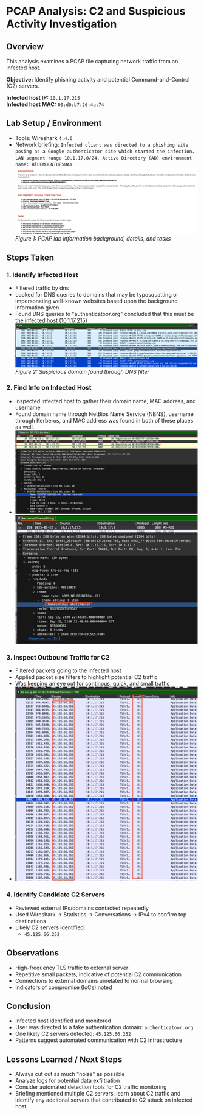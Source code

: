 # PCAP Analysis: C2 and Suspicious Activity Investigation

## Overview
This analysis examines a PCAP file capturing network traffic from an infected host.  

**Objective:** Identify phishing activity and potential Command-and-Control (C2) servers.  
  
**Infected host IP:** `10.1.17.215`  
**Infected host MAC:** `00:d0:b7:26:4a:74`

## Lab Setup / Environment
- Tools: Wireshark `4.4.6`  
- Network briefing: `Infected client was directed to a phishing site posing as a Google authenticator site which started the infection. LAN segment range 10.1.17.0/24. Active Directory (AD) environment name: BlUEMOONTUESDAY`
![Screenshot](./images/Description.png)
*Figure 1: PCAP lab information background, details, and tasks*
## Steps Taken

### 1. Identify Infected Host
- Filtered traffic by dns
- Looked for DNS queries to domains that may be typosquatting or impersonating well-known websites based upon the background information given
- Found DNS queries to "authenticatoor.org" concluded that this must be the infected host (10.1.17.215)
![Screenshot](./images/DNSfilter.png)
*Figure 2: Suspicious domain found through DNS filter*

### 2. Find Info on Infected Host
- Inspected infected host to gather their domain name, MAC address, and username
- Found domain name through NetBios Name Service (NBNS), username through Kerberos, and MAC address was found in both of these places as well.
- ![Screenshot](./images/domainName.png) ![Screenshot](./images/Username-client.png)

### 3. Inspect Outbound Traffic for C2
- Filtered packets going to the infected host
- Applied packet size filters to highlight potential C2 traffic
- Was keeping an eye out for continous, quick, and small traffic
- ![Screenshot](./images/C2Server.png)

### 4. Identify Candidate C2 Servers
- Reviewed external IPs/domains contacted repeatedly  
- Used Wireshark → Statistics → Conversations → IPv4 to confirm top destinations  
- Likely C2 servers identified:  
  - `45.125.66.252`

## Observations
- High-frequency TLS traffic to external server  
- Repetitive small packets, indicative of potential C2 communication  
- Connections to external domains unrelated to normal browsing  
- Indicators of compromise (IoCs) noted  

## Conclusion
- Infected host identified and monitored  
- User was directed to a fake authentication domain: `authenticatoor.org`  
- One likely C2 servers detected: `45.125.66.252`  
- Patterns suggest automated communication with C2 infrastructure


## Lessons Learned / Next Steps
- Always cut out as much "noise" as possible 
- Analyze logs for potential data exfiltration  
- Consider automated detection tools for C2 traffic monitoring
- Briefing mentioned multiple C2 servers, learn about C2 traffic and identify any additonal servers that contributed to C2 attack on infected host

